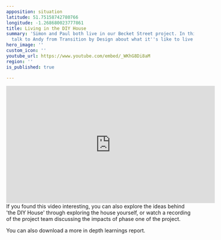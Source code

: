 ```yaml
---
apposition: situation
latitude: 51.75158742780766
longitude: -1.268680023777861
title: Living in the DIY House
summary: 'Simon and Paul both live in our Becket Street project. In this video they
  talk to Andy from Transition by Design about what it''s like to live there. '
hero_image: ''
custom_icon: ''
youtube_url: https://www.youtube.com/embed/_WKhG8Di8aM
region: ''
is_published: true

---
```

<iframe width="560" height="315" src="https://www.youtube.com/embed/_WKhG8Di8aM" title="YouTube video player" frameborder="0" allow="accelerometer; autoplay; clipboard-write; encrypted-media; gyroscope; picture-in-picture" allowfullscreen></iframe>
If you found this video interesting, you can also explore the ideas behind 'the DIY House' through exploring the house yourself, or watch a recording of the project team discussing the impacts of phase one of the project.

You can also download a more in depth learnings report.